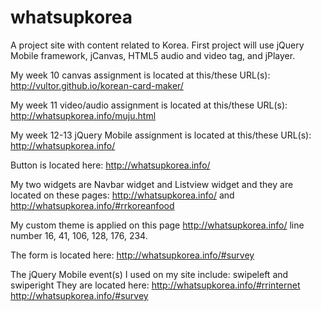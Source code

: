 whatsupkorea
============

A project site with content related to Korea. First project will use jQuery Mobile framework, jCanvas, HTML5 audio and video tag, and jPlayer.

My week 10 canvas assignment is located at this/these URL(s): http://vultor.github.io/korean-card-maker/

My week 11 video/audio assignment is located at this/these URL(s): http://whatsupkorea.info/muju.html

My week 12-13 jQuery Mobile assignment is located at this/these URL(s): http://whatsupkorea.info/

Button is located here: http://whatsupkorea.info/

My two widgets are Navbar widget and Listview widget and they are located on these pages: http://whatsupkorea.info/ and http://whatsupkorea.info/#rrkoreanfood

My custom theme is applied on this page http://whatsupkorea.info/ line number 16, 41, 106, 128, 176, 234. 

The form is located here: http://whatsupkorea.info/#survey

The jQuery Mobile event(s) I used on my site include: swipeleft and swiperight They are located here: http://whatsupkorea.info/#rrinternet http://whatsupkorea.info/#survey